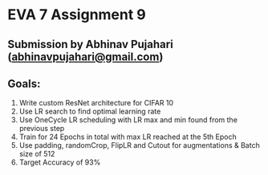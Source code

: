 # EVA 7 Assignment 9
## Submission by Abhinav Pujahari (abhinavpujahari@gmail.com)

## Goals:
1. Write custom ResNet architecture for CIFAR 10
2. Use LR search to find optimal learning rate
3. Use OneCycle LR scheduling with LR max and min found from the previous step
4. Train for 24 Epochs in total with max LR reached at the 5th Epoch
5. Use padding, randomCrop, FlipLR and Cutout for augmentations & Batch size of 512
6. Target Accuracy of 93%
